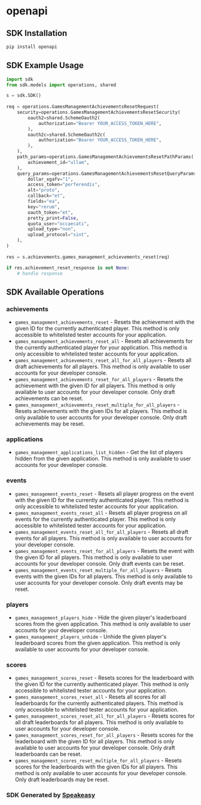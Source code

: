 # openapi

<!-- Start SDK Installation -->
## SDK Installation

```bash
pip install openapi
```
<!-- End SDK Installation -->

## SDK Example Usage
<!-- Start SDK Example Usage -->
```python
import sdk
from sdk.models import operations, shared

s = sdk.SDK()
    
req = operations.GamesManagementAchievementsResetRequest(
    security=operations.GamesManagementAchievementsResetSecurity(
        oauth2=shared.SchemeOauth2(
            authorization="Bearer YOUR_ACCESS_TOKEN_HERE",
        ),
        oauth2c=shared.SchemeOauth2c(
            authorization="Bearer YOUR_ACCESS_TOKEN_HERE",
        ),
    ),
    path_params=operations.GamesManagementAchievementsResetPathParams(
        achievement_id="ullam",
    ),
    query_params=operations.GamesManagementAchievementsResetQueryParams(
        dollar_xgafv="1",
        access_token="perferendis",
        alt="proto",
        callback="et",
        fields="ea",
        key="rerum",
        oauth_token="et",
        pretty_print=False,
        quota_user="occaecati",
        upload_type="non",
        upload_protocol="sint",
    ),
)
    
res = s.achievements.games_management_achievements_reset(req)

if res.achievement_reset_response is not None:
    # handle response
```
<!-- End SDK Example Usage -->

<!-- Start SDK Available Operations -->
## SDK Available Operations

### achievements

* `games_management_achievements_reset` - Resets the achievement with the given ID for the currently authenticated player. This method is only accessible to whitelisted tester accounts for your application.
* `games_management_achievements_reset_all` - Resets all achievements for the currently authenticated player for your application. This method is only accessible to whitelisted tester accounts for your application.
* `games_management_achievements_reset_all_for_all_players` - Resets all draft achievements for all players. This method is only available to user accounts for your developer console.
* `games_management_achievements_reset_for_all_players` - Resets the achievement with the given ID for all players. This method is only available to user accounts for your developer console. Only draft achievements can be reset.
* `games_management_achievements_reset_multiple_for_all_players` - Resets achievements with the given IDs for all players. This method is only available to user accounts for your developer console. Only draft achievements may be reset.

### applications

* `games_management_applications_list_hidden` - Get the list of players hidden from the given application. This method is only available to user accounts for your developer console.

### events

* `games_management_events_reset` - Resets all player progress on the event with the given ID for the currently authenticated player. This method is only accessible to whitelisted tester accounts for your application.
* `games_management_events_reset_all` - Resets all player progress on all events for the currently authenticated player. This method is only accessible to whitelisted tester accounts for your application.
* `games_management_events_reset_all_for_all_players` - Resets all draft events for all players. This method is only available to user accounts for your developer console.
* `games_management_events_reset_for_all_players` - Resets the event with the given ID for all players. This method is only available to user accounts for your developer console. Only draft events can be reset.
* `games_management_events_reset_multiple_for_all_players` - Resets events with the given IDs for all players. This method is only available to user accounts for your developer console. Only draft events may be reset.

### players

* `games_management_players_hide` - Hide the given player's leaderboard scores from the given application. This method is only available to user accounts for your developer console.
* `games_management_players_unhide` - Unhide the given player's leaderboard scores from the given application. This method is only available to user accounts for your developer console.

### scores

* `games_management_scores_reset` - Resets scores for the leaderboard with the given ID for the currently authenticated player. This method is only accessible to whitelisted tester accounts for your application.
* `games_management_scores_reset_all` - Resets all scores for all leaderboards for the currently authenticated players. This method is only accessible to whitelisted tester accounts for your application.
* `games_management_scores_reset_all_for_all_players` - Resets scores for all draft leaderboards for all players. This method is only available to user accounts for your developer console.
* `games_management_scores_reset_for_all_players` - Resets scores for the leaderboard with the given ID for all players. This method is only available to user accounts for your developer console. Only draft leaderboards can be reset.
* `games_management_scores_reset_multiple_for_all_players` - Resets scores for the leaderboards with the given IDs for all players. This method is only available to user accounts for your developer console. Only draft leaderboards may be reset.

<!-- End SDK Available Operations -->

### SDK Generated by [Speakeasy](https://docs.speakeasyapi.dev/docs/using-speakeasy/client-sdks)
